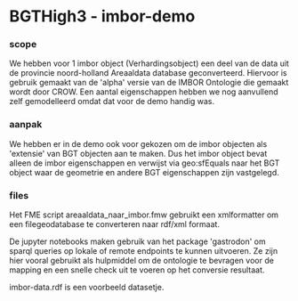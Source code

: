 # BGTHigh3 - imbor-demo

### scope
We hebben voor 1 imbor object (Verhardingsobject) een deel van de data uit de provincie noord-holland Areaaldata 
database geconverteerd. Hiervoor is gebruik gemaakt van de 'alpha' versie van de IMBOR Ontologie die gemaakt wordt door CROW.
Een aantal eigenschappen hebben we nog aanvullend zelf gemodelleerd omdat dat voor de demo handig was.

### aanpak
We hebben er in de demo ook voor gekozen om de imbor objecten als 'extensie' van BGT objecten aan te maken. Dus het imbor
object bevat alleen de imbor eigenschappen en verwijst via geo:sfEquals naar het BGT object waar de geometrie en andere BGT eigenschappen zijn vastgelegd.

### files
Het FME script areaaldata_naar_imbor.fmw gebruikt een xmlformatter om een filegeodatabase te converteren naar rdf/xml formaat.

De jupyter notebooks maken gebruik van het package 'gastrodon' om sparql queries op lokale of remote endpoints te kunnen uitvoeren.
Ze zijn hier vooral gebruikt als hulpmiddel om de ontologie te bevragen voor de mapping en een snelle check uit te voeren op het
conversie resultaat.

imbor-data.rdf is een voorbeeld datasetje.

